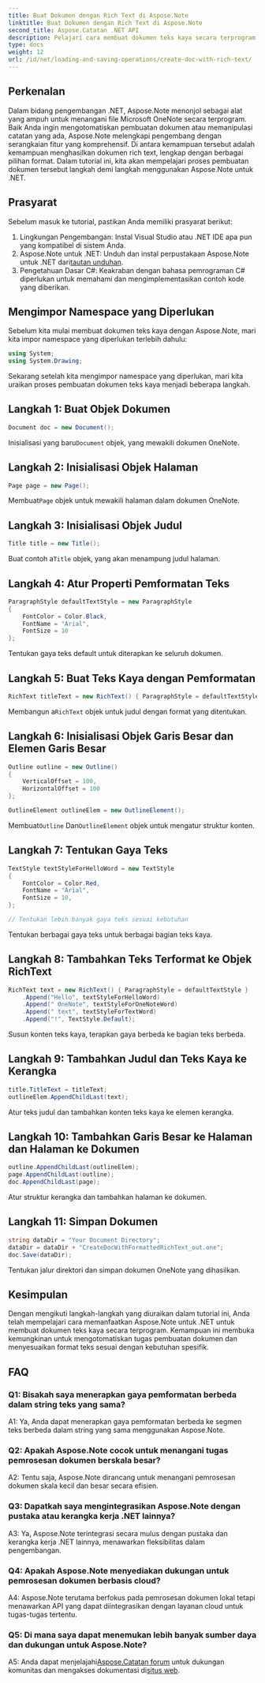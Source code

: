 ```yaml
---
title: Buat Dokumen dengan Rich Text di Aspose.Note
linktitle: Buat Dokumen dengan Rich Text di Aspose.Note
second_title: Aspose.Catatan .NET API
description: Pelajari cara membuat dokumen teks kaya secara terprogram menggunakan Aspose.Note untuk .NET. Panduan langkah demi langkah dengan contoh kode.
type: docs
weight: 12
url: /id/net/loading-and-saving-operations/create-doc-with-rich-text/
---
```

## Perkenalan

Dalam bidang pengembangan .NET, Aspose.Note menonjol sebagai alat yang ampuh untuk menangani file Microsoft OneNote secara terprogram. Baik Anda ingin mengotomatiskan pembuatan dokumen atau memanipulasi catatan yang ada, Aspose.Note melengkapi pengembang dengan serangkaian fitur yang komprehensif. Di antara kemampuan tersebut adalah kemampuan menghasilkan dokumen rich text, lengkap dengan berbagai pilihan format. Dalam tutorial ini, kita akan mempelajari proses pembuatan dokumen tersebut langkah demi langkah menggunakan Aspose.Note untuk .NET.

## Prasyarat

Sebelum masuk ke tutorial, pastikan Anda memiliki prasyarat berikut:

1. Lingkungan Pengembangan: Instal Visual Studio atau .NET IDE apa pun yang kompatibel di sistem Anda.
2.  Aspose.Note untuk .NET: Unduh dan instal perpustakaan Aspose.Note untuk .NET dari[tautan unduhan](https://releases.aspose.com/note/net/).
3. Pengetahuan Dasar C#: Keakraban dengan bahasa pemrograman C# diperlukan untuk memahami dan mengimplementasikan contoh kode yang diberikan.

## Mengimpor Namespace yang Diperlukan

Sebelum kita mulai membuat dokumen teks kaya dengan Aspose.Note, mari kita impor namespace yang diperlukan terlebih dahulu:

```csharp
using System;
using System.Drawing;
```

Sekarang setelah kita mengimpor namespace yang diperlukan, mari kita uraikan proses pembuatan dokumen teks kaya menjadi beberapa langkah.

## Langkah 1: Buat Objek Dokumen

```csharp
Document doc = new Document();
```

 Inisialisasi yang baru`Document` objek, yang mewakili dokumen OneNote.

## Langkah 2: Inisialisasi Objek Halaman

```csharp
Page page = new Page();
```

 Membuat`Page` objek untuk mewakili halaman dalam dokumen OneNote.

## Langkah 3: Inisialisasi Objek Judul

```csharp
Title title = new Title();
```

 Buat contoh a`Title` objek, yang akan menampung judul halaman.

## Langkah 4: Atur Properti Pemformatan Teks

```csharp
ParagraphStyle defaultTextStyle = new ParagraphStyle
{
    FontColor = Color.Black,
    FontName = "Arial",
    FontSize = 10
};
```

Tentukan gaya teks default untuk diterapkan ke seluruh dokumen.

## Langkah 5: Buat Teks Kaya dengan Pemformatan

```csharp
RichText titleText = new RichText() { ParagraphStyle = defaultTextStyle }.Append("Title!");
```

 Membangun a`RichText` objek untuk judul dengan format yang ditentukan.

## Langkah 6: Inisialisasi Objek Garis Besar dan Elemen Garis Besar

```csharp
Outline outline = new Outline()
{
    VerticalOffset = 100,
    HorizontalOffset = 100
};

OutlineElement outlineElem = new OutlineElement();
```

 Membuat`Outline` Dan`OutlineElement` objek untuk mengatur struktur konten.

## Langkah 7: Tentukan Gaya Teks

```csharp
TextStyle textStyleForHelloWord = new TextStyle
{
    FontColor = Color.Red,
    FontName = "Arial",
    FontSize = 10,
};

// Tentukan lebih banyak gaya teks sesuai kebutuhan
```

Tentukan berbagai gaya teks untuk berbagai bagian teks kaya.

## Langkah 8: Tambahkan Teks Terformat ke Objek RichText

```csharp
RichText text = new RichText() { ParagraphStyle = defaultTextStyle }
    .Append("Hello", textStyleForHelloWord)
    .Append(" OneNote", textStyleForOneNoteWord)
    .Append(" text", textStyleForTextWord)
    .Append("!", TextStyle.Default);
```

Susun konten teks kaya, terapkan gaya berbeda ke bagian teks berbeda.

## Langkah 9: Tambahkan Judul dan Teks Kaya ke Kerangka

```csharp
title.TitleText = titleText;
outlineElem.AppendChildLast(text);
```

Atur teks judul dan tambahkan konten teks kaya ke elemen kerangka.

## Langkah 10: Tambahkan Garis Besar ke Halaman dan Halaman ke Dokumen

```csharp
outline.AppendChildLast(outlineElem);
page.AppendChildLast(outline);
doc.AppendChildLast(page);
```

Atur struktur kerangka dan tambahkan halaman ke dokumen.

## Langkah 11: Simpan Dokumen

```csharp
string dataDir = "Your Document Directory";
dataDir = dataDir + "CreateDocWithFormattedRichText_out.one";
doc.Save(dataDir);
```

Tentukan jalur direktori dan simpan dokumen OneNote yang dihasilkan.

## Kesimpulan

Dengan mengikuti langkah-langkah yang diuraikan dalam tutorial ini, Anda telah mempelajari cara memanfaatkan Aspose.Note untuk .NET untuk membuat dokumen teks kaya secara terprogram. Kemampuan ini membuka kemungkinan untuk mengotomatiskan tugas pembuatan dokumen dan menyesuaikan format teks sesuai dengan kebutuhan spesifik.

## FAQ

### Q1: Bisakah saya menerapkan gaya pemformatan berbeda dalam string teks yang sama?

A1: Ya, Anda dapat menerapkan gaya pemformatan berbeda ke segmen teks berbeda dalam string yang sama menggunakan Aspose.Note.

### Q2: Apakah Aspose.Note cocok untuk menangani tugas pemrosesan dokumen berskala besar?

A2: Tentu saja, Aspose.Note dirancang untuk menangani pemrosesan dokumen skala kecil dan besar secara efisien.

### Q3: Dapatkah saya mengintegrasikan Aspose.Note dengan pustaka atau kerangka kerja .NET lainnya?

A3: Ya, Aspose.Note terintegrasi secara mulus dengan pustaka dan kerangka kerja .NET lainnya, menawarkan fleksibilitas dalam pengembangan.

### Q4: Apakah Aspose.Note menyediakan dukungan untuk pemrosesan dokumen berbasis cloud?

A4: Aspose.Note terutama berfokus pada pemrosesan dokumen lokal tetapi menawarkan API yang dapat diintegrasikan dengan layanan cloud untuk tugas-tugas tertentu.

### Q5: Di mana saya dapat menemukan lebih banyak sumber daya dan dukungan untuk Aspose.Note?

 A5: Anda dapat menjelajahi[Aspose.Catatan forum](https://forum.aspose.com/c/note/28) untuk dukungan komunitas dan mengakses dokumentasi di[situs web](https://reference.aspose.com/note/net/).